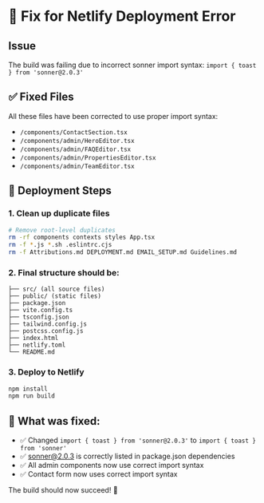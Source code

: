 # 🔧 Fix for Netlify Deployment Error

## Issue
The build was failing due to incorrect sonner import syntax: `import { toast } from 'sonner@2.0.3'`

## ✅ Fixed Files
All these files have been corrected to use proper import syntax:
- `/components/ContactSection.tsx` 
- `/components/admin/HeroEditor.tsx`
- `/components/admin/FAQEditor.tsx`
- `/components/admin/PropertiesEditor.tsx`
- `/components/admin/TeamEditor.tsx`

## 🚀 Deployment Steps

### 1. Clean up duplicate files
```bash
# Remove root-level duplicates
rm -rf components contexts styles App.tsx
rm -f *.js *.sh .eslintrc.cjs
rm -f Attributions.md DEPLOYMENT.md EMAIL_SETUP.md Guidelines.md
```

### 2. Final structure should be:
```
├── src/ (all source files)
├── public/ (static files)
├── package.json
├── vite.config.ts
├── tsconfig.json
├── tailwind.config.js
├── postcss.config.js
├── index.html
├── netlify.toml
└── README.md
```

### 3. Deploy to Netlify
```bash
npm install
npm run build
```

## 📝 What was fixed:
- ✅ Changed `import { toast } from 'sonner@2.0.3'` to `import { toast } from 'sonner'`
- ✅ sonner@2.0.3 is correctly listed in package.json dependencies
- ✅ All admin components now use correct import syntax
- ✅ Contact form now uses correct import syntax

The build should now succeed! 🎉